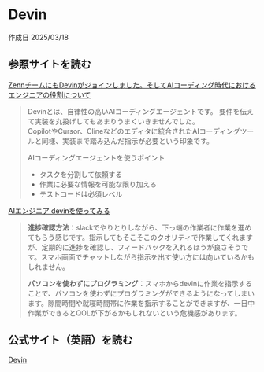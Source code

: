 # Devin

作成日 2025/03/18

## 参照サイトを読む

[ZennチームにもDevinがジョインしました。そしてAIコーディング時代におけるエンジニアの役割について](https://zenn.dev/team_zenn/articles/devin-joined-to-zenn-team)

> Devinとは、自律性の高いAIコーディングエージェントです。
> 要件を伝えて実装を丸投げしてもあまりうまくいきませんでした。\
> CopilotやCursor、Clineなどのエディタに統合されたAIコーディングツールと同様、実装まで踏み込んだ指示が必要という印象です。
>
> AIコーディングエージェントを使うポイント
>
>- タスクを分割して依頼する
>- 作業に必要な情報を可能な限り加える
>- テストコードは必須レベル

[AIエンジニア devinを使ってみる](https://note.com/kan_hatakeyama/n/n939264b3b95b)

> **進捗確認方法**：slackでやりとりしながら、下っ端の作業者に作業を進めてもらう感じです。指示してもそこそこのクオリティで作業してくれますが、定期的に進捗を確認し、フィードバックを入れるほうが良さそうです。スマホ画面でチャットしながら指示を出す使い方には向いているかもしれません。
>
> **パソコンを使わずにプログラミング**：スマホからdevinに作業を指示することで、パソコンを使わずにプログラミングができるようになってしまいます。隙間時間や就寝時間帯に作業を指示することができますが、一日中作業ができるとQOLが下がるかもしれないという危機感があります。

## 公式サイト（英語）を読む

[Devin](https://devin.ai/)
